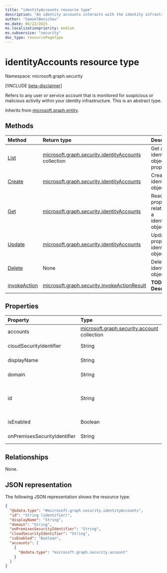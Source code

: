 ```yaml
---
title: "identityAccounts resource type"
description: "An identity accounts interacts with the identity infrastructure"
author: "SamuelBenichou"
ms.date: 06/22/2025
ms.localizationpriority: medium
ms.subservice: "security"
doc_type: resourcePageType
---
```


# identityAccounts resource type

Namespace: microsoft.graph.security

[!INCLUDE [beta-disclaimer](../../includes/beta-disclaimer.md)]

Refers to any user or service account that is monitored for suspicious or malicious activity within your identity infrastructure.
This is an abstract type.

Inherits from [microsoft.graph.entity](../resources/entity.md).

## Methods
|Method|Return type|Description|
|:---|:---|:---|
|[List](../api/security-identitycontainer-list-identityaccounts.md)|[microsoft.graph.security.identityAccounts](../resources/security-identityaccounts.md) collection|Get a list of the identityAccounts objects and their properties.|
|[Create](../api/security-identitycontainer-post-identityaccounts.md)|[microsoft.graph.security.identityAccounts](../resources/security-identityaccounts.md)|Create a new identityAccounts object.|
|[Get](../api/security-identityaccounts-get.md)|[microsoft.graph.security.identityAccounts](../resources/security-identityaccounts.md)|Read the properties and relationships of a identityAccounts object.|
|[Update](../api/security-identityaccounts-update.md)|[microsoft.graph.security.identityAccounts](../resources/security-identityaccounts.md)|Update the properties of a identityAccounts object.|
|[Delete](../api/security-identitycontainer-delete-identityaccounts.md)|None|Delete a identityAccounts object.|
|[invokeAction](../api/security-identityaccounts-invokeaction.md)|[microsoft.graph.security.invokeActionResult](../resources/security-invokeactionresult.md)|**TODO: Add Description**|

## Properties
|Property|Type|Description|
|:---|:---|:---|
|accounts|[microsoft.graph.security.account](../resources/security-account.md) collection|**TODO: Add Description**|
|cloudSecurityIdentifier|String|**TODO: Add Description**|
|displayName|String|**TODO: Add Description**|
|domain|String|**TODO: Add Description**|
|id|String|**TODO: Add Description** Inherited from [microsoft.graph.entity](../resources/entity.md). Inherits from [entity](../resources/entity.md)|
|isEnabled|Boolean|**TODO: Add Description**|
|onPremisesSecurityIdentifier|String|**TODO: Add Description**|

## Relationships
None.

## JSON representation
The following JSON representation shows the resource type.
<!-- {
  "blockType": "resource",
  "keyProperty": "id",
  "@odata.type": "microsoft.graph.security.identityAccounts",
  "baseType": "microsoft.graph.entity",
  "openType": false
}
-->
``` json
{
  "@odata.type": "#microsoft.graph.security.identityAccounts",
  "id": "String (identifier)",
  "displayName": "String",
  "domain": "String",
  "onPremisesSecurityIdentifier": "String",
  "cloudSecurityIdentifier": "String",
  "isEnabled": "Boolean",
  "accounts": [
    {
      "@odata.type": "microsoft.graph.security.account"
    }
  ]
}
